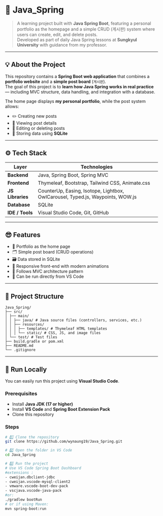 # 🌱 Java_Spring

> A learning project built with **Java Spring Boot**, featuring a personal portfolio as the homepage and a simple CRUD (게시판) system where users can create, edit, and delete posts.  
> Developed as part of daily Java Spring lessons at **Sungkyul University** with guidance from my professor.

---

## 💡 About the Project

This repository contains a **Spring Boot web application** that combines a **portfolio website** and a **simple post board** (`게시판`).  
The goal of this project is to **learn how Java Spring works in real practice** — including MVC structure, data handling, and integration with a database.

The home page displays **my personal portfolio**, while the post system allows:

- ✏️ Creating new posts
- 🧾 Viewing post details
- 🧰 Editing or deleting posts
- 💾 Storing data using **SQLite**

---

## ⚙️ Tech Stack

| Layer            | Technologies                                                                   |
| ---------------- | ------------------------------------------------------------------------------ |
| **Backend**      | Java, Spring Boot, Spring MVC                                                  |
| **Frontend**     | Thymeleaf, Bootstrap, Tailwind CSS, Animate.css                                |
| **JS Libraries** | CounterUp, Easing, Isotope, Lightbox, OwlCarousel, Typed.js, Waypoints, WOW.js |
| **Database**     | SQLite                                                                         |
| **IDE / Tools**  | Visual Studio Code, Git, GitHub                                                |

---

## 😎 Features

- 🧍 Portfolio as the home page
- 🗂️ Simple post board (CRUD operations)
- 🗃️ Data stored in SQLite
- 🎨 Responsive front-end with modern animations
- 🧱 Follows MVC architecture pattern
- 🚀 Can be run directly from VS Code

---

## 🧰 Project Structure

```
Java_Spring/
├── src/
│ ├── main/
│ │ ├── java/ # Java source files (controllers, services, etc.)
│ │ ├── resources/
│ │ │ ├── templates/ # Thymeleaf HTML templates
│ │ │ └── static/ # CSS, JS, and image files
│ └── test/ # Test files
├── build.gradle or pom.xml
├── README.md
└── .gitignore
```

---

## 🚀 Run Locally

You can easily run this project using **Visual Studio Code**.

### Prerequisites

- Install **Java JDK (17 or higher)**
- Install **VS Code** and **Spring Boot Extension Pack**
- Clone this repository

### Steps

```bash
# 1️⃣ Clone the repository
git clone https://github.com/wynaung19/Java_Spring.git

# 2️⃣ Open the folder in VS Code
cd Java_Spring

# 3️⃣ Run the project
# Use VS Code Spring Boot Dashboard
#extensions :
- cweijan.dbclient-jdbc
- cweijan.vscode-mysql-client2
- vmware.vscode-boot-dev-pack
- vscjava.vscode-java-pack
#or:
./gradlew bootRun
# or if using Maven:
mvn spring-boot:run
```
